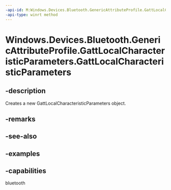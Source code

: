 ```yaml
---
-api-id: M:Windows.Devices.Bluetooth.GenericAttributeProfile.GattLocalCharacteristicParameters.#ctor
-api-type: winrt method
---
```


<!-- Method syntax.
public GattLocalCharacteristicParameters.GattLocalCharacteristicParameters()
-->

# Windows.Devices.Bluetooth.GenericAttributeProfile.GattLocalCharacteristicParameters.GattLocalCharacteristicParameters


## -description

Creates a new GattLocalCharacteristicParameters object.

## -remarks

## -see-also

## -examples

## -capabilities

bluetooth


